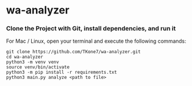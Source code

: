# wa-analyzer
### Clone the Project with Git, install dependencies, and run it

For Mac / Linux, open your terminal and execute the following commands:

```
git clone https://github.com/TKone7/wa-analyzer.git
cd wa-analyzer
python3 -m venv venv
source venv/bin/activate
python3 -m pip install -r requirements.txt
python3 main.py analyze <path to file>
```
